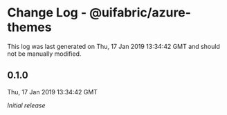 # Change Log - @uifabric/azure-themes

This log was last generated on Thu, 17 Jan 2019 13:34:42 GMT and should not be manually modified.

## 0.1.0
Thu, 17 Jan 2019 13:34:42 GMT

*Initial release*

